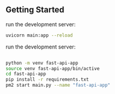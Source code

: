 ## Getting Started

run the development server:

```bash
uvicorn main:app --reload
```

run the development server:

```bash

python -m venv fast-api-app
source venv fast-api-app/bin/active
cd fast-api-app
pip install -r requirements.txt
pm2 start main.py --name "fast-api-app"
```